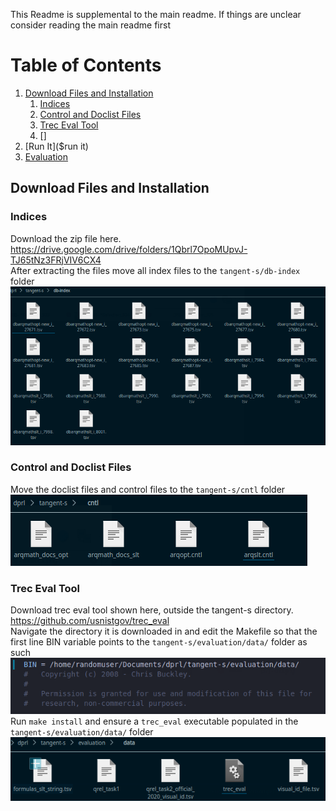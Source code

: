 This Readme is supplemental to the main readme. If things are unclear consider reading the main readme first

# Table of Contents
1. [Download Files and Installation](#Download-Files-and-Installation)
   1. [Indices](#indices)
   2. [Control and Doclist Files](#control-and-doclist-files)
   4. [Trec Eval Tool](#trec-eval-tool)
   5. []
2. [Run It]($run it)
3. [Evaluation](#evaluation)

## Download Files and Installation
### Indices 
Download the zip file here.  
https://drive.google.com/drive/folders/1Qbrl7OpoMUpvJ-TJ65tNz3FRjVIV6CX4  
After extracting the files move all index files to the `tangent-s/db-index` folder  
![Indices](imgs/indices.png)
### Control and Doclist Files
Move the doclist files and control files to the `tangent-s/cntl` folder 
![Files](imgs/cntl.png)
### Trec Eval Tool
Download trec eval tool shown here, outside the tangent-s directory.  
https://github.com/usnistgov/trec_eval  
Navigate the directory it is downloaded in and edit the Makefile so that the first
line BIN variable points to the `tangent-s/evaluation/data/` folder as such  
![bin](imgs/bin.png)  
Run `make install` and ensure a `trec_eval` executable populated in the `tangent-s/evaluation/data/` folder  
![trec](imgs/trec.png)  



